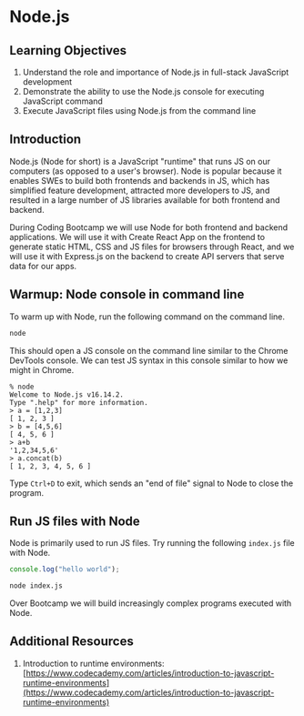 # Node.js

## Learning Objectives

1. Understand the role and importance of Node.js in full-stack JavaScript development
2. Demonstrate the ability to use the Node.js console for executing JavaScript command
3. Execute JavaScript files using Node.js from the command line

## Introduction

Node.js (Node for short) is a JavaScript "runtime" that runs JS on our computers (as opposed to a user's browser). Node is popular because it enables SWEs to build both frontends and backends in JS, which has simplified feature development, attracted more developers to JS, and resulted in a large number of JS libraries available for both frontend and backend.

During Coding Bootcamp we will use Node for both frontend and backend applications. We will use it with Create React App on the frontend to generate static HTML, CSS and JS files for browsers through React, and we will use it with Express.js on the backend to create API servers that serve data for our apps.

## Warmup: Node console in command line

To warm up with Node, run the following command on the command line.

```bash
node
```

This should open a JS console on the command line similar to the Chrome DevTools console. We can test JS syntax in this console similar to how we might in Chrome.

```
% node
Welcome to Node.js v16.14.2.
Type ".help" for more information.
> a = [1,2,3]
[ 1, 2, 3 ]
> b = [4,5,6]
[ 4, 5, 6 ]
> a+b
'1,2,34,5,6'
> a.concat(b)
[ 1, 2, 3, 4, 5, 6 ]
```

Type `Ctrl+D` to exit, which sends an "end of file" signal to Node to close the program.

## Run JS files with Node

Node is primarily used to run JS files. Try running the following `index.js` file with Node.

```javascript
console.log("hello world");
```

```bash
node index.js
```

Over Bootcamp we will build increasingly complex programs executed with Node.

## Additional Resources

1. Introduction to runtime environments: [https://www.codecademy.com/articles/introduction-to-javascript-runtime-environments](https://www.codecademy.com/articles/introduction-to-javascript-runtime-environments)
